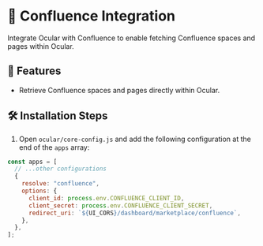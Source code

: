 # 📝 Confluence Integration

Integrate Ocular with Confluence to enable fetching Confluence spaces and pages within Ocular.

## 🚀 Features

- Retrieve Confluence spaces and pages directly within Ocular.

## 🛠️ Installation Steps

1. Open `ocular/core-config.js` and add the following configuration at the end of the `apps` array:

```javascript
const apps = [
  // ...other configurations
  {
    resolve: "confluence",
    options: {
      client_id: process.env.CONFLUENCE_CLIENT_ID,
      client_secret: process.env.CONFLUENCE_CLIENT_SECRET,
      redirect_uri: `${UI_CORS}/dashboard/marketplace/confluence`,
    },
  },
];
```

